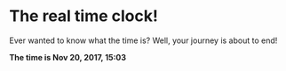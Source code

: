 # The real time clock!

Ever wanted to know what the time is? Well, your journey is about to end!

**The time is Nov 20, 2017, 15:03**